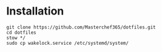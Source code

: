 # Installation
```
git clone https://github.com/Masterchef365/dotfiles.git
cd dotfiles
stow */ 
sudo cp wakelock.service /etc/systemd/system/
```
